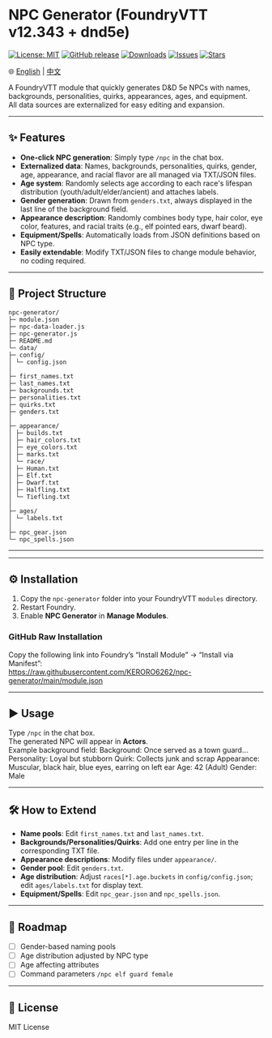 # NPC Generator (FoundryVTT v12.343 + dnd5e)

[![License: MIT](https://img.shields.io/badge/License-MIT-blue.svg)](LICENSE)
[![GitHub release](https://img.shields.io/github/v/release/KERORO6262/npc-generator)](https://github.com/KERORO6262/npc-generator/releases)
[![Downloads](https://img.shields.io/github/downloads/KERORO6262/npc-generator/total.svg)](https://github.com/KERORO6262/npc-generator/releases)
[![Issues](https://img.shields.io/github/issues/KERORO6262/npc-generator)](https://github.com/KERORO6262/npc-generator/issues)
[![Stars](https://img.shields.io/github/stars/KERORO6262/npc-generator)](https://github.com/KERORO6262/npc-generator/stargazers)

🌐 [English](README.md) | [中文](README.zh.md)

A FoundryVTT module that quickly generates D&D 5e NPCs with names, backgrounds, personalities, quirks, appearances, ages, and equipment.  
All data sources are externalized for easy editing and expansion.

---

## ✨ Features
- **One-click NPC generation**: Simply type `/npc` in the chat box.  
- **Externalized data**: Names, backgrounds, personalities, quirks, gender, age, appearance, and racial flavor are all managed via TXT/JSON files.  
- **Age system**: Randomly selects age according to each race's lifespan distribution (youth/adult/elder/ancient) and attaches labels.  
- **Gender generation**: Drawn from `genders.txt`, always displayed in the last line of the background field.  
- **Appearance description**: Randomly combines body type, hair color, eye color, features, and racial traits (e.g., elf pointed ears, dwarf beard).  
- **Equipment/Spells**: Automatically loads from JSON definitions based on NPC type.  
- **Easily extendable**: Modify TXT/JSON files to change module behavior, no coding required.  

---

## 📂 Project Structure
```
npc-generator/
├─ module.json
├─ npc-data-loader.js
├─ npc-generator.js
├─ README.md
└─ data/
├─ config/
│ └─ config.json
│
├─ first_names.txt
├─ last_names.txt
├─ backgrounds.txt
├─ personalities.txt
├─ quirks.txt
├─ genders.txt
│
├─ appearance/
│ ├─ builds.txt
│ ├─ hair_colors.txt
│ ├─ eye_colors.txt
│ ├─ marks.txt
│ └─ race/
│ ├─ Human.txt
│ ├─ Elf.txt
│ ├─ Dwarf.txt
│ ├─ Halfling.txt
│ └─ Tiefling.txt
│
├─ ages/
│ └─ labels.txt
│
├─ npc_gear.json
└─ npc_spells.json
```
---

---

## ⚙️ Installation
1. Copy the `npc-generator` folder into your FoundryVTT `modules` directory.  
2. Restart Foundry.  
3. Enable **NPC Generator** in **Manage Modules**.  

### GitHub Raw Installation
Copy the following link into Foundry’s “Install Module” → “Install via Manifest”:  
https://raw.githubusercontent.com/KERORO6262/npc-generator/main/module.json  

---

## ▶️ Usage
Type `/npc` in the chat box.  
The generated NPC will appear in **Actors**.  
Example background field:
Background: Once served as a town guard…
Personality: Loyal but stubborn
Quirk: Collects junk and scrap
Appearance: Muscular, black hair, blue eyes, earring on left ear
Age: 42 (Adult)
Gender: Male

---

## 🛠️ How to Extend
- **Name pools**: Edit `first_names.txt` and `last_names.txt`.  
- **Backgrounds/Personalities/Quirks**: Add one entry per line in the corresponding TXT file.  
- **Appearance descriptions**: Modify files under `appearance/`.  
- **Gender pool**: Edit `genders.txt`.  
- **Age distribution**: Adjust `races[*].age.buckets` in `config/config.json`; edit `ages/labels.txt` for display text.  
- **Equipment/Spells**: Edit `npc_gear.json` and `npc_spells.json`.  

---

## 🔮 Roadmap
- [ ] Gender-based naming pools  
- [ ] Age distribution adjusted by NPC type  
- [ ] Age affecting attributes  
- [ ] Command parameters `/npc elf guard female`

---

## 📜 License
MIT License
